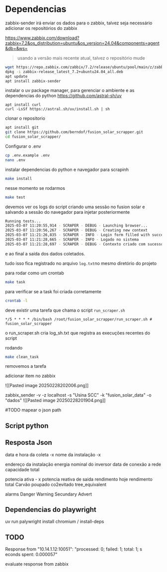 
# Dependencias

zabbix-sender irá enviar os dados para o zabbix, talvez seja necessário adicionar os repositórios do zabbix

https://www.zabbix.com/download?zabbix=7.2&os_distribution=ubuntu&os_version=24.04&components=agent&db=&ws=
> usando a versão mais recente atual, talvez o repositório mude

```bash
wget https://repo.zabbix.com/zabbix/7.2/release/ubuntu/pool/main/z/zabbix-release/zabbix-release_latest_7.2+ubuntu24.04_all.deb
dpkg -i zabbix-release_latest_7.2+ubuntu24.04_all.deb
apt update
apt install zabbix-sender
```

instalar o uv package manager, para gerenciar o ambiente e as dependencias do python
https://github.com/astral-sh/uv
```shell
apt install curl
curl -LsSf https://astral.sh/uv/install.sh | sh
```

clonar o repositorio 

```bash
apt install git
git clone https://github.com/berndof/fusion_solar_scrapper.git
cd fusion_solar_scrapper/
```

Configurar o .env

```bash
cp .env.example .env
nano .env
```

instalar dependencias do python e navegador para scrapinh

```bash 
make install
```

nesse momento se rodarmos 
```bash
make test
```

devemos ver os logs do script criando uma sessão no fusion solar e salvando a sessão do navegador para injetar posteriormente 

```bash
Running tests...  
2025-03-07 11:20:55,914 - SCRAPER - DEBUG - Launching browser...  
2025-03-07 11:20:56,267 - SCRAPER - DEBUG - Creating new context  
2025-03-07 11:21:26,835 - SCRAPER - INFO - Login form filled with success  
2025-03-07 11:21:28,665 - SCRAPER - INFO - Logado no sistema  
2025-03-07 11:21:28,697 - SCRAPER - DEBUG - Contexto criado com sucesso
```

e ao final a saída dos dados coletados. 

tudo isso fica registrado no arquivo `log.txt`no mesmo diretório do projeto

para rodar como um crontab 
```bash
make task
```

para verificar se a task foi criada corretamente 

``` bash
crontab -l
```

deve existir uma tarefa que chama o script `run_scraper.sh`  

```
*/5 * * * * /bin/bash /root/fusion_solar_scrapper/run_scraper.sh # fusion_solar_scrapper
```

o run_scraper.sh cria  log_sh.txt que registra as execuções recentes do script 

rodando 
```bash
make clean_task
```

removemos a tarefa 


adicionar item no zabbix

![[Pasted image 20250228202006.png]]

zabbix_sender -v -z localhost -s "Usina SCC" -k "fusion_solar_data" -o "dados"
![[Pasted image 20250228201904.png]]

#TODO mapear o json path

## Script python

## Resposta Json

data e hora da coleta -x
nome da instalação -x

endereço da instalação
energia nominal do inversor
data de conexão a rede 
capacidade total

potencia ativa - x 
potencia reativa de saida
rendimento hoje
rendimento total
Carvão poupado 
co2evitado 
tree_equivalent

alarms
Danger
Warning
Secundary
Advert

## Dependencias do playwright 

uv run palywright install chromium / install-deps


## TODO 
Response from "10.14.1.12:10051": "processed: 0; failed: 1; total: 1; s  
econds spent: 0.000057"


evaluate response from zabbix